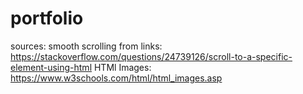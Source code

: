 # portfolio

sources:
smooth scrolling from links:
    https://stackoverflow.com/questions/24739126/scroll-to-a-specific-element-using-html
HTMl Images:
    https://www.w3schools.com/html/html_images.asp
